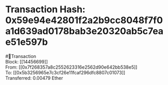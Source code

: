 
Transaction Hash: 0x59e94e42801f2a2b9cc8048f7f0a1d639ad0178bab3e20320ab5c7eae51e597b
====================================================================================
  
#💸Transaction  
Block: [[14456699]]  
From: [[0x7f268357a8c2552623316e2562d90e642bb538e5]]  
To: [[0x5b3256965e7c3cf26e11fcaf296dfc8807c01073]]  
Transferred: 0.00479 Ether